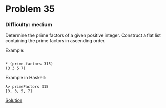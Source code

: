 # Problem 35
### Difficulty: medium
Determine the prime factors of a given positive integer. Construct a flat list containing the prime factors in ascending order.

Example:

```

* (prime-factors 315)
(3 3 5 7)
```
Example in Haskell:

```
λ> primeFactors 315
[3, 3, 5, 7]
```
[Solution](https://wiki.haskell.org/99_questions/Solutions/35)
